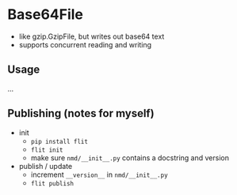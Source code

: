 # Base64File

* like gzip.GzipFile, but writes out base64 text
* supports concurrent reading and writing

## Usage

...

## Publishing (notes for myself)

* init
  * `pip install flit`
  * `flit init`
  * make sure `nmd/__init__.py` contains a docstring and version
* publish / update
  * increment `__version__` in `nmd/__init__.py`
  * `flit publish`